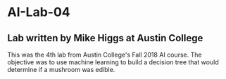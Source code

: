 # AI-Lab-04
## Lab written by Mike Higgs at Austin College

This was the 4th lab from Austin College's Fall 2018 AI course. The objective was to use machine learning to build a decision tree that would determine if a mushroom was edible. 
